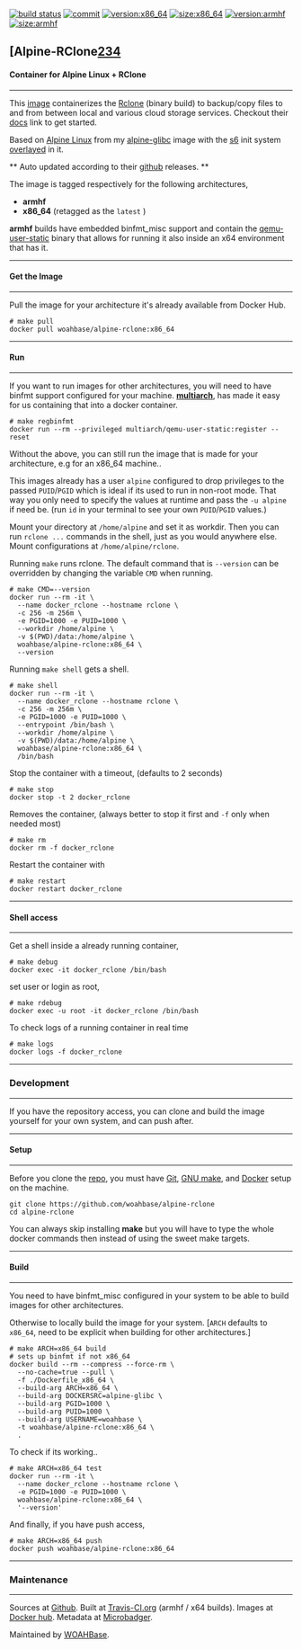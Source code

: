 [![build status][251]][232] [![commit][255]][231] [![version:x86_64][256]][235] [![size:x86_64][257]][235] [![version:armhf][258]][236] [![size:armhf][259]][236]

## [Alpine-RClone[234]
#### Container for Alpine Linux + RClone
---

This [image][233] containerizes the [Rclone][135] (binary build)
to backup/copy files to and from between local and various cloud
storage services. Checkout their [docs][137] link to get started.

Based on [Alpine Linux][131] from my [alpine-glibc][132] image with
the [s6][133] init system [overlayed][134] in it.

** Auto updated according to their [github][138] releases. **

The image is tagged respectively for the following architectures,
* **armhf**
* **x86_64** (retagged as the `latest` )

**armhf** builds have embedded binfmt_misc support and contain the
[qemu-user-static][105] binary that allows for running it also inside
an x64 environment that has it.

---
#### Get the Image
---

Pull the image for your architecture it's already available from
Docker Hub.

```
# make pull
docker pull woahbase/alpine-rclone:x86_64
```

---
#### Run
---

If you want to run images for other architectures, you will need
to have binfmt support configured for your machine. [**multiarch**][104],
has made it easy for us containing that into a docker container.

```
# make regbinfmt
docker run --rm --privileged multiarch/qemu-user-static:register --reset
```

Without the above, you can still run the image that is made for your
architecture, e.g for an x86_64 machine..

This images already has a user `alpine` configured to drop
privileges to the passed `PUID`/`PGID` which is ideal if its used
to run in non-root mode. That way you only need to specify the
values at runtime and pass the `-u alpine` if need be. (run `id`
in your terminal to see your own `PUID`/`PGID` values.)

Mount your directory at `/home/alpine` and set it as workdir.
Then you can run `rclone ...` commands in the shell, just as you
would anywhere else. Mount configurations at
`/home/alpine/rclone`.

Running `make` runs rclone. The default command that is
`--version` can be overridden by changing the variable `CMD` when
running.

```
# make CMD=--version
docker run --rm -it \
  --name docker_rclone --hostname rclone \
  -c 256 -m 256m \
  -e PGID=1000 -e PUID=1000 \
  --workdir /home/alpine \
  -v $(PWD)/data:/home/alpine \
  woahbase/alpine-rclone:x86_64 \
  --version
```

Running `make shell` gets a shell.

```
# make shell
docker run --rm -it \
  --name docker_rclone --hostname rclone \
  -c 256 -m 256m \
  -e PGID=1000 -e PUID=1000 \
  --entrypoint /bin/bash \
  --workdir /home/alpine \
  -v $(PWD)/data:/home/alpine \
  woahbase/alpine-rclone:x86_64 \
  /bin/bash
```

Stop the container with a timeout, (defaults to 2 seconds)

```
# make stop
docker stop -t 2 docker_rclone
```

Removes the container, (always better to stop it first and `-f`
only when needed most)

```
# make rm
docker rm -f docker_rclone
```

Restart the container with

```
# make restart
docker restart docker_rclone
```

---
#### Shell access
---

Get a shell inside a already running container,

```
# make debug
docker exec -it docker_rclone /bin/bash
```

set user or login as root,

```
# make rdebug
docker exec -u root -it docker_rclone /bin/bash
```

To check logs of a running container in real time

```
# make logs
docker logs -f docker_rclone
```

---
### Development
---

If you have the repository access, you can clone and
build the image yourself for your own system, and can push after.

---
#### Setup
---

Before you clone the [repo][231], you must have [Git][101], [GNU make][102],
and [Docker][103] setup on the machine.

```
git clone https://github.com/woahbase/alpine-rclone
cd alpine-rclone
```
You can always skip installing **make** but you will have to
type the whole docker commands then instead of using the sweet
make targets.

---
#### Build
---

You need to have binfmt_misc configured in your system to be able
to build images for other architectures.

Otherwise to locally build the image for your system.
[`ARCH` defaults to `x86_64`, need to be explicit when building
for other architectures.]

```
# make ARCH=x86_64 build
# sets up binfmt if not x86_64
docker build --rm --compress --force-rm \
  --no-cache=true --pull \
  -f ./Dockerfile_x86_64 \
  --build-arg ARCH=x86_64 \
  --build-arg DOCKERSRC=alpine-glibc \
  --build-arg PGID=1000 \
  --build-arg PUID=1000 \
  --build-arg USERNAME=woahbase \
  -t woahbase/alpine-rclone:x86_64 \
  .
```

To check if its working..

```
# make ARCH=x86_64 test
docker run --rm -it \
  --name docker_rclone --hostname rclone \
  -e PGID=1000 -e PUID=1000 \
  woahbase/alpine-rclone:x86_64 \
  '--version'
```

And finally, if you have push access,

```
# make ARCH=x86_64 push
docker push woahbase/alpine-rclone:x86_64
```

---
### Maintenance
---

Sources at [Github][106]. Built at [Travis-CI.org][107] (armhf / x64 builds). Images at [Docker hub][108]. Metadata at [Microbadger][109].

Maintained by [WOAHBase][204].

[101]: https://git-scm.com
[102]: https://www.gnu.org/software/make/
[103]: https://www.docker.com
[104]: https://hub.docker.com/r/multiarch/qemu-user-static/
[105]: https://github.com/multiarch/qemu-user-static/releases/
[106]: https://github.com/
[107]: https://travis-ci.org/
[108]: https://hub.docker.com/
[109]: https://microbadger.com/

[131]: https://alpinelinux.org/
[132]: https://hub.docker.com/r/woahbase/alpine-glibc
[133]: https://skarnet.org/software/s6/
[134]: https://github.com/just-containers/s6-overlay
[135]: https://rclone.org/
[137]: https://rclone.org/docs/
[138]: https://github.com/ncw/rclone/releases

[201]: https://github.com/woahbase
[202]: https://travis-ci.org/woahbase/
[203]: https://hub.docker.com/u/woahbase
[204]: https://woahbase.online/

[231]: https://github.com/woahbase/alpine-rclone
[232]: https://travis-ci.org/woahbase/alpine-rclone
[233]: https://hub.docker.com/r/woahbase/alpine-rclone
[234]: https://woahbase.online/#/images/alpine-rclone
[235]: https://microbadger.com/images/woahbase/alpine-rclone:x86_64
[236]: https://microbadger.com/images/woahbase/alpine-rclone:armhf

[251]: https://travis-ci.org/woahbase/alpine-rclone.svg?branch=master

[255]: https://images.microbadger.com/badges/commit/woahbase/alpine-rclone.svg

[256]: https://images.microbadger.com/badges/version/woahbase/alpine-rclone:x86_64.svg
[257]: https://images.microbadger.com/badges/image/woahbase/alpine-rclone:x86_64.svg

[258]: https://images.microbadger.com/badges/version/woahbase/alpine-rclone:armhf.svg
[259]: https://images.microbadger.com/badges/image/woahbase/alpine-rclone:armhf.svg
